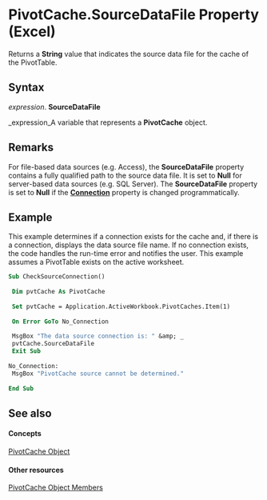 
# PivotCache.SourceDataFile Property (Excel)

Returns a  **String** value that indicates the source data file for the cache of the PivotTable.


## Syntax

 _expression_. **SourceDataFile**

 _expression_A variable that represents a  **PivotCache** object.


## Remarks

For file-based data sources (e.g. Access), the  **SourceDataFile** property contains a fully qualified path to the source data file. It is set to **Null** for server-based data sources (e.g. SQL Server). The **SourceDataFile** property is set to **Null** if the **[Connection](5d4b07f2-dad9-4c90-ec92-094dac95a086.md)** property is changed programmatically.


## Example

This example determines if a connection exists for the cache and, if there is a connection, displays the data source file name. If no connection exists, the code handles the run-time error and notifies the user. This example assumes a PivotTable exists on the active worksheet.


```vb
Sub CheckSourceConnection() 
 
 Dim pvtCache As PivotCache 
 
 Set pvtCache = Application.ActiveWorkbook.PivotCaches.Item(1) 
 
 On Error GoTo No_Connection 
 
 MsgBox "The data source connection is: " &amp; _ 
 pvtCache.SourceDataFile 
 Exit Sub 
 
No_Connection: 
 MsgBox "PivotCache source cannot be determined." 
 
End Sub
```


## See also


#### Concepts


 [PivotCache Object](c3d84ef1-f9e6-b1bc-cbf0-3ba8dfe17439.md)
#### Other resources


 [PivotCache Object Members](113f1109-e1c9-2c6e-0581-9fba82f278dc.md)
